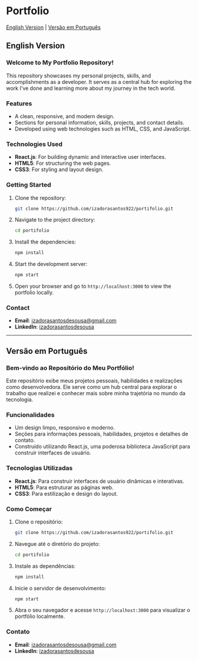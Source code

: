 # Portfolio

[English Version](#english-version) | [Versão em Português](#vers%C3%A3o-em-portugu%C3%AAs)

## English Version

### Welcome to My Portfolio Repository!

This repository showcases my personal projects, skills, and accomplishments as a developer. It serves as a central hub for exploring the work I've done and learning more about my journey in the tech world.

### Features
- A clean, responsive, and modern design.
- Sections for personal information, skills, projects, and contact details.
- Developed using web technologies such as HTML, CSS, and JavaScript.

### Technologies Used
- **React.js**: For building dynamic and interactive user interfaces.
- **HTML5**: For structuring the web pages.
- **CSS3**: For styling and layout design.

### Getting Started

1. Clone the repository:
   ```bash
   git clone https://github.com/izadorasantos922/portifolio.git
   ```
2. Navigate to the project directory:
   ```bash
   cd portifolio
   ```
3. Install the dependencies:
   ```bash
   npm install
   ```
4. Start the development server:
   ```bash
   npm start
   ```
5. Open your browser and go to `http://localhost:3000` to view the portfolio locally.


### Contact
- **Email**: [izadorasantosdesousa@gmail.com](mailto:izadorasantosdesousa@gmail.com)
- **LinkedIn**: [izadorasantosdesousa](https://br.linkedin.com/in/izadora-santos-de-sousa)

---

## Versão em Português

### Bem-vindo ao Repositório do Meu Portfólio!

Este repositório exibe meus projetos pessoais, habilidades e realizações como desenvolvedora. Ele serve como um hub central para explorar o trabalho que realizei e conhecer mais sobre minha trajetória no mundo da tecnologia.

### Funcionalidades
- Um design limpo, responsivo e moderno.
- Seções para informações pessoais, habilidades, projetos e detalhes de contato.
- Construído utilizando React.js, uma poderosa biblioteca JavaScript para construir interfaces de usuário.

### Tecnologias Utilizadas
- **React.js**: Para construir interfaces de usuário dinâmicas e interativas.
- **HTML5**: Para estruturar as páginas web.
- **CSS3**: Para estilização e design do layout.

### Como Começar

1. Clone o repositório:
   ```bash
   git clone https://github.com/izadorasantos922/portifolio.git
   ```
2. Navegue até o diretório do projeto:
   ```bash
   cd portifolio
   ```
3. Instale as dependências:
   ```bash
   npm install
   ```
4. Inicie o servidor de desenvolvimento:
   ```bash
   npm start
   ```
5. Abra o seu navegador e acesse `http://localhost:3000` para visualizar o portfólio localmente.


### Contato
- **Email**: [izadorasantosdesousa@gmail.com](mailto:izadorasantosdesousa@gmail.com)
- **LinkedIn**: [izadorasantosdesousa](https://br.linkedin.com/in/izadora-santos-de-sousa)

